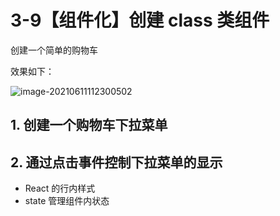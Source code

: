 # 3-9【组件化】创建 class 类组件

创建一个简单的购物车

效果如下：

![image-20210611112300502](https://i.loli.net/2021/06/11/3VXZtoH7bAk9SgY.png)

## 1. 创建一个购物车下拉菜单

## 2. 通过点击事件控制下拉菜单的显示

+ React 的行内样式
+ state 管理组件内状态
